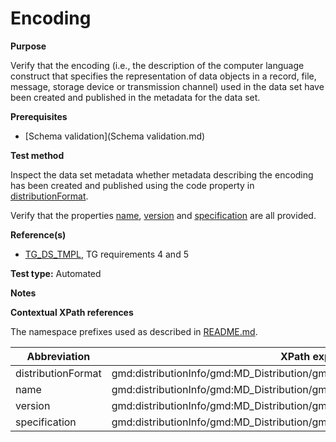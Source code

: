 # Encoding

**Purpose**

Verify that the encoding (i.e., the description of the computer language construct that specifies the representation of data objects in a record, file, message, storage device or transmission channel) used in the data set have been created and published in the metadata for the data set.

**Prerequisites**

* [Schema validation](Schema validation.md)

**Test method**

Inspect the data set metadata whether metadata describing the encoding has been created and published using the code property in [distributionFormat](#distributionFormat).

Verify that the properties [name](#name), [version](#version) and [specification](#specification) are all provided.

**Reference(s)**

* [TG_DS_TMPL](./README.md#ref_TG_DS_TMPL), TG requirements 4 and 5 

**Test type:** Automated

**Notes**

**Contextual XPath references**

The namespace prefixes used as described in [README.md](./README.md#namespaces).

Abbreviation                                   |  XPath expression (relative to gmd:MD_Metadata)
-----------------------------------------------| -------------------------------------------------------------------------
distributionFormat <a name="distributionFormat"></a>   | gmd:distributionInfo/gmd:MD_Distribution/gmd:distributionFormat
name <a name="name"></a>   | gmd:distributionInfo/gmd:MD_Distribution/gmd:distributionFormat/gmd:MD_Format/gmd:name/gco:CharacterString
version <a name="version"></a>   | gmd:distributionInfo/gmd:MD_Distribution/gmd:distributionFormat/gmd:MD_Format/gmd:version/gco:CharacterString
specification <a name="specification"></a>   | gmd:distributionInfo/gmd:MD_Distribution/gmd:distributionFormat/gmd:MD_Format/gmd:specification/gco:CharacterString
